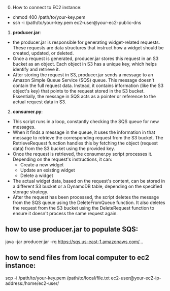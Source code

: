 0. How to connect to EC2 instance:
- chmod 400 /path/to/your-key.pem
- ssh -i /path/to/your-key.pem ec2-user@your-ec2-public-dns

1. <b>producer.jar</b>:
- the producer.jar is responsible for generating widget-related requests. These requests are data structures that instruct how a widget should be created, updated, or deleted.
- Once a request is generated, producer.jar stores this request in an S3 bucket as an object. Each object in S3 has a unique key, which helps identify and retrieve it.
- After storing the request in S3, producer.jar sends a message to an Amazon Simple Queue Service (SQS) queue. This message doesn't contain the full request data. Instead, it contains information (like the S3 object's key) that points to the request stored in the S3 bucket. Essentially, the message in SQS acts as a pointer or reference to the actual request data in S3.

2. <b>consumer.py</b>:
- This script runs in a loop, constantly checking the SQS queue for new messages. 
- When it finds a message in the queue, it uses the information in that message to retrieve the corresponding request from the S3 bucket. The RetrieveRequest function handles this by fetching the object (request data) from the S3 bucket using the provided key.
- Once the request is retrieved, the consumer.py script processes it. Depending on the request's instructions, it can:
    - Create a new widget
    - Update an existing widget
    - Delete a widget
- The actual widget data, based on the request's content, can be stored in a different S3 bucket or a DynamoDB table, depending on the specified storage strategy.
- After the request has been processed, the script deletes the message from the SQS queue using the DeleteFromQueue function. It also deletes the request from the S3 bucket using the DeleteRequest function to ensure it doesn't process the same request again.


## how to use producer.jar to populate SQS:
java -jar producer.jar -rq https://sqs.us-east-1.amazonaws.com/...

## how to send files from local computer to ec2 instance:
scp -i /path/to/your-key.pem /path/to/local/file.txt ec2-user@your-ec2-ip-address:/home/ec2-user/
